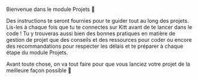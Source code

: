 Bienvenue dans le module Projets 💪

Des instructions te seront fournies pour te guider tout au long des projets. Lis-les à chaque fois que tu te connectes sur Kitt avant de te lancer dans le code ! Tu y trouveras aussi bien des bonnes pratiques en matière de gestion de projet que des conseils et des ressources pour coder ou encore des recommandations pour respecter les délais et te préparer à chaque étape du module Projets.

Avant toute chose, on va tout faire pour que vous lanciez votre projet de la meilleure façon possible 🚀
